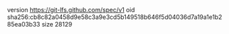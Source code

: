 version https://git-lfs.github.com/spec/v1
oid sha256:cb8c82a0458d9e58c3a9e3cd5b149518b646f5d04036d7a19a1e1b285ea03b33
size 28129

